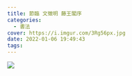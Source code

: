 ```yaml
---
title: 節臨 文徵明 藤王閣序
categories:
  - 書法
cover: https://i.imgur.com/3Rg56px.jpg
date: 2022-01-06 19:49:43
tags:
---
```


![](https://i.imgur.com/3Rg56px.jpg)
